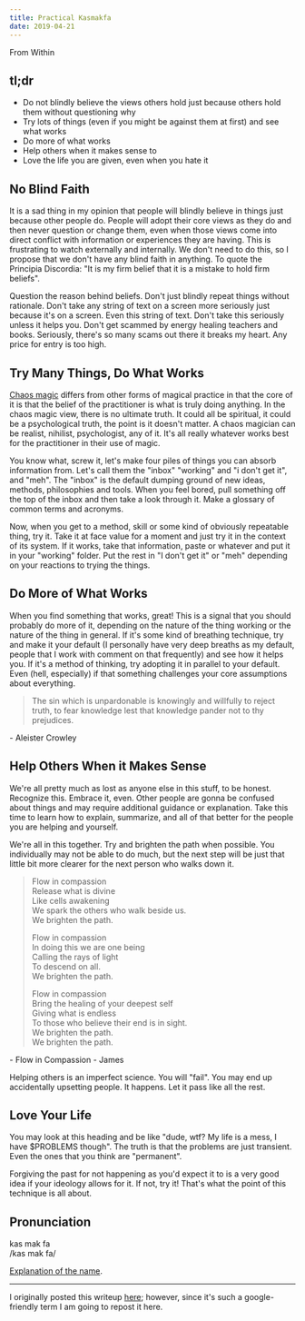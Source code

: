 ```yaml
---
title: Practical Kasmakfa
date: 2019-04-21
---
```


From Within

## tl;dr

- Do not blindly believe the views others hold just because others hold them without questioning why
- Try lots of things (even if you might be against them at first) and see what works
- Do more of what works
- Help others when it makes sense to
- Love the life you are given, even when you hate it

## No Blind Faith

It is a sad thing in my opinion that people will blindly believe in things just because other people do. People will adopt their core views as they do and then never question or change them, even when those views come into direct conflict with information or experiences they are having. This is frustrating to watch externally and internally. We don't need to do this, so I propose that we don't have any blind faith in anything. To quote the Principia Discordia: "It is my firm belief that it is a mistake to hold firm beliefs". 

Question the reason behind beliefs. Don't just blindly repeat things without rationale. Don't take any string of text on a screen more seriously just because it's on a screen. Even this string of text. Don't take this seriously unless it helps you. Don't get scammed by energy healing teachers and books. Seriously, there's so many scams out there it breaks my heart. Any price for entry is too high.

## Try Many Things, Do What Works

[Chaos magic](https://en.m.wikipedia.org/wiki/Chaos_magic) differs from other forms of magical practice in that the core of it is that the belief of the practitioner is what is truly doing anything. In the chaos magic view, there is no ultimate truth. It could all be spiritual, it could be a psychological truth, the point is it doesn't matter. A chaos magician can be realist, nihilist, psychologist, any of it. It's all really whatever works best for the practitioner in their use of magic.

You know what, screw it, let's make four piles of things you can absorb information from. Let's call them the "inbox" "working" and "i don't get it", and "meh". The "inbox" is the default dumping ground of new ideas, methods, philosophies and tools. When you feel bored, pull something off the top of the inbox and then take a look through it. Make a glossary of common terms and acronyms.

Now, when you get to a method, skill or some kind of obviously repeatable thing, try it. Take it at face value for a moment and just try it in the context of its system. If it works, take that information, paste or whatever and put it in your "working" folder. Put the rest in "I don't get it" or "meh" depending on your reactions to trying the things.

## Do More of What Works

When you find something that works, great! This is a signal that you should probably do more of it, depending on the nature of the thing working or the nature of the thing in general. If it's some kind of breathing technique, try and make it your default (I personally have very deep breaths as my default, people that I work with comment on that frequently) and see how it helps you. If it's a method of thinking, try adopting it in parallel to your default. Even (hell, especially) if that something challenges your core assumptions about everything.

> The sin which is unpardonable is knowingly and willfully to reject truth, to fear knowledge lest that knowledge pander not to thy prejudices.

\- Aleister Crowley

## Help Others When it Makes Sense

We're all pretty much as lost as anyone else in this stuff, to be honest. Recognize this. Embrace it, even. Other people are gonna be confused about things and may require additional guidance or explanation. Take this time to learn how to explain, summarize, and all of that better for the people you are helping and yourself.

We're all in this together. Try and brighten the path when possible. You individually may not be able to do much, but the next step will be just that little bit more clearer for the next person who walks down it. 

> Flow in compassion  
> Release what is divine  
> Like cells awakening  
> We spark the others who walk beside us.  
> We brighten the path.
> 
> Flow in compassion  
> In doing this we are one being  
> Calling the rays of light  
> To descend on all.  
> We brighten the path.
>
> Flow in compassion  
> Bring the healing of your deepest self  
> Giving what is endless  
> To those who believe their end is in sight.  
> We brighten the path.  
> We brighten the path.

\- Flow in Compassion - James

Helping others is an imperfect science. You will "fail". You may end up accidentally upsetting people. It happens. Let it pass like all the rest.

## Love Your Life

You may look at this heading and be like "dude, wtf? My life is a mess, I have $PROBLEMS though". The truth is that the problems are just transient. Even the ones that you think are "permanent".

Forgiving the past for not happening as you'd expect it to is a very good idea if your ideology allows for it. If not, try it! That's what the point of this technique is all about.

## Pronunciation 

kas mak fa  
/kas mak fa/

[Explanation of the name](https://la-lojban.github.io/sutysisku/en/#sisku/kalsa_makfa).

---

I originally posted this writeup [here](https://write.as/excerpts/practical-kasmakfa); however, since it's such a google-friendly term I am going to repost it here.
